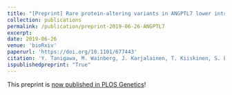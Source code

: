 ```yaml
---
title: "[Preprint] Rare protein-altering variants in ANGPTL7 lower intraocular pressure and protect against glaucoma"
collection: publications
permalink: /publication/preprint-2019-06-26-ANGPTL7
excerpt: 
date: 2019-06-26
venue: 'bioRxiv'
paperurl: 'https://doi.org/10.1101/677443'
citation: 'Y. Tanigawa, M. Wainberg, J. Karjalainen, T. Kiiskinen, S. Lemmelä, J. A. Turunen, A. Palotie, FinnGen, M. J. Daly, M. A. Rivas, Rare protein-altering variants in ANGPTL7 lower intraocular pressure and protect against glaucoma. bioRxiv, 677443 (2019).'
ispublishedpreprint: "True"
---
```

<!-- ispublishedpreprint: "True" -->

This preprint is [now published in PLOS Genetics](/publication/2020-05-05-ANGPTL7)!
